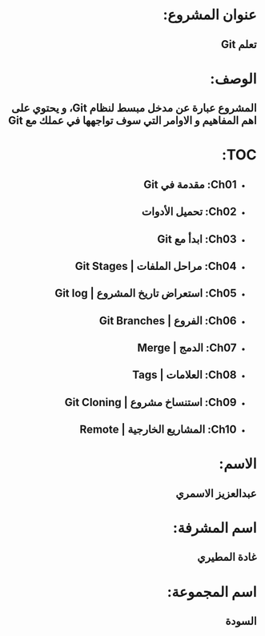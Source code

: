 <div  dir="rtl">

# عنوان المشروع:

## تعلم Git

# الوصف:

## المشروع عبارة عن مدخل مبسط لنظام Git، و يحتوي على اهم المفاهيم و الاوامر التي سوف تواجهها في عملك مع Git

# TOC:

- ## Ch01: مقدمة في Git 
- ## Ch02: تحميل الأدوات 
- ## Ch03: ابدأ مع Git 
- ## Ch04: مراحل الملفات | Git Stages 
- ## Ch05: استعراض تاريخ المشروع | Git log 
- ## Ch06: الفروع | Git Branches 
- ## Ch07: الدمج | Merge 
- ## Ch08: العلامات | Tags 
- ## Ch09: استنساخ مشروع | Git Cloning
- ## Ch10: المشاريع الخارجية | Remote 

# الاسم:

## عبدالعزيز الاسمري

# اسم المشرفة:

## غادة المطيري

# اسم المجموعة:

## السودة

</div>
